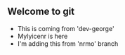 ## Welcome to git
- This is coming from 'dev-george'
- Mylyicenr is here
- I'm adding this from 'nrmo' branch
